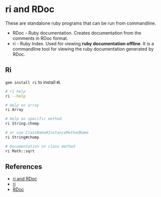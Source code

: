 # ri and RDoc

These are standalone ruby programs that can be run from commandline.

* RDoc - Ruby documentation. Creates documentation from the comments in RDoc format.
* ri - Ruby Index. Used for viewing **ruby documentation offline**. It is a commandline tool for viewing the ruby documentation generated by RDoc.

## Ri

`gem install ri` to install **ri**.

~~~bash
# ri help
ri --help

# Help on array
ri Array

# Help on specific method
ri String.chomp

# or use ClassName#InstanceMethodName
ri String#chomp

# Documentation on class method
ri Math::sqrt
~~~

## References

* [ri and RDoc](http://rubylearning.com/satishtalim/ruby_ri_tool.html)
* [ri](http://www.caliban.org/ruby/rubyguide.shtml#ri)
* [RDoc](https://en.wikipedia.org/wiki/RDoc)